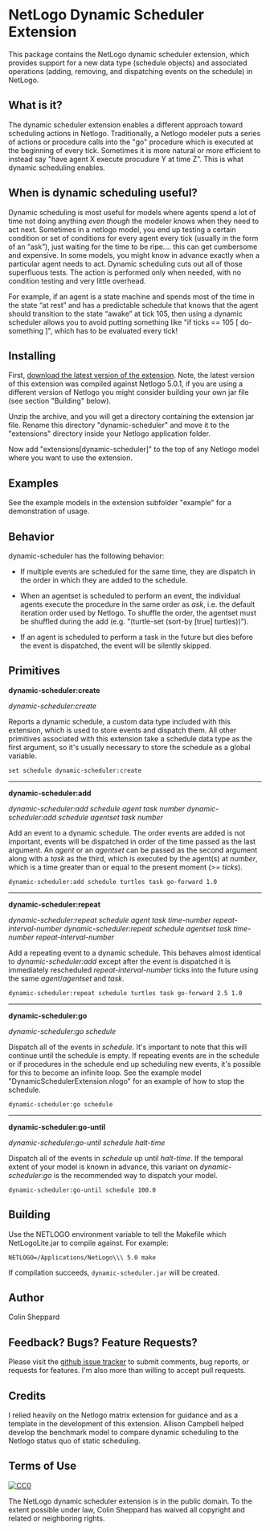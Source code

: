 # NetLogo Dynamic Scheduler Extension

This package contains the NetLogo dynamic scheduler extension, which provides support for a new data type (schedule objects) and associated operations (adding, removing, and dispatching events on the schedule) in NetLogo. 

## What is it?

The dynamic scheduler extension enables a different approach toward scheduling actions in Netlogo.  Traditionally, a Netlogo modeler puts a series of actions or procedure calls into the "go" procedure which is executed at the beginning of every tick.  Sometimes it is more natural or more efficient to instead say "have agent X execute procudure Y at time Z".  This is what dynamic scheduling enables. 

## When is dynamic scheduling useful?

Dynamic scheduling is most useful for models where agents spend a lot of time not doing anything *even though* the modeler knows when they need to act next. Sometimes in a netlogo model, you end up testing a certain condition or set of conditions for every agent every tick (usually in the form of an “ask”), just waiting for the time to be ripe.... this can get cumbersome and expensive.  In some models, you might know in advance exactly when a particular agent needs to act. Dynamic scheduling cuts out all of those superfluous tests.  The action is performed only when needed, with no condition testing and very little overhead.

For example, if an agent is a state machine and spends most of the time in the state “at rest” and has a predictable schedule that knows that the agent should transition to the state “awake” at tick 105, then using a dynamic scheduler allows you to avoid putting something like "if ticks == 105 \[ do-something \]", which has to be evaluated every tick!

## Installing

First, [download the latest version of the extension](https://github.com/colinsheppard/Dynamic-Scheduler-Extension/tags). Note, the latest version of this extension was compiled against Netlogo 5.0.1, if you are using a different version of Netlogo you might consider building your own jar file (see section "Building" below).

Unzip the archive, and you will get a directory containing the extension jar file.  Rename this directory "dynamic-scheduler" and move it to the "extensions" directory inside your Netlogo application folder.

Now add "extensions\[dynamic-scheduler\]" to the top of any Netlogo model where you want to use the extension.  

## Examples

See the example models in the extension subfolder "example" for a demonstration of usage.

## Behavior

dynamic-scheduler has the following behavior:

* If multiple events are scheduled for the same time, they are dispatch in the order in which they are added to the schedule.

* When an agentset is scheduled to perform an event, the individual agents execute the procedure in the same order as *ask*, i.e. the default iteration order used by Netlogo.  To shuffle the order, the agentset must be shuffled during the add (e.g. "(turtle-set (sort-by [true] turtles))").

* If an agent is scheduled to perform a task in the future but dies before the event is dispatched, the event will be silently skipped.

## Primitives

**dynamic-scheduler:create**

*dynamic-scheduler:create*

Reports a dynamic schedule, a custom data type included with this extension, which is used to store events and dispatch them.  All other primitives associated with this extension take a schedule data type as the first argument, so it's usually necessary to store the schedule as a global variable.

    set schedule dynamic-scheduler:create 

---------------------------------------

**dynamic-scheduler:add** 

*dynamic-scheduler:add schedule agent task number*
*dynamic-scheduler:add schedule agentset task number*

Add an event to a dynamic schedule.  The order events are added is not important, events will be dispatched in order of the time passed as the last argument. An *agent* or an *agentset* can be passed as the second argument along with a *task* as the third, which is executed by the agent(s) at *number*, which is a time greater than or equal to the present moment (*>= ticks*).

    dynamic-scheduler:add schedule turtles task go-forward 1.0

---------------------------------------

**dynamic-scheduler:repeat** 

*dynamic-scheduler:repeat schedule agent task time-number repeat-interval-number*
*dynamic-scheduler:repeat schedule agentset task time-number repeat-interval-number*

Add a repeating event to a dynamic schedule.  This behaves almost identical to *dynamic-scheduler:add* except after the event is dispatched it is immediately rescheduled *repeat-interval-number* ticks into the future using the same *agent*/*agentset* and *task*. 

    dynamic-scheduler:repeat schedule turtles task go-forward 2.5 1.0

---------------------------------------

**dynamic-scheduler:go** 

*dynamic-scheduler:go schedule*

Dispatch all of the events in *schedule*.  It's important to note that this will continue until the schedule is empty.  If repeating events are in the schedule or if procedures in the schedule end up scheduling new events, it's possible for this to become an infinite loop.  See the example model "DynamicSchedulerExtension.nlogo" for an example of how to stop the schedule.

    dynamic-scheduler:go schedule

---------------------------------------

**dynamic-scheduler:go-until** 

*dynamic-scheduler:go-until schedule halt-time*

Dispatch all of the events in *schedule* up until *halt-time*.  If the temporal extent of your model is known in advance, this variant on *dynamic-scheduler:go* is the recommended way to dispatch your model.

    dynamic-scheduler:go-until schedule 100.0

## Building

Use the NETLOGO environment variable to tell the Makefile which NetLogoLite.jar to compile against.  For example:

    NETLOGO=/Applications/NetLogo\\\ 5.0 make

If compilation succeeds, `dynamic-scheduler.jar` will be created.

## Author

Colin Sheppard

## Feedback? Bugs? Feature Requests?

Please visit the [github issue tracker](https://github.com/colinsheppard/Dynamic-Scheduler-Extension/issues?state=open) to submit comments, bug reports, or requests for features.  I'm also more than willing to accept pull requests.

## Credits

I relied heavily on the Netlogo matrix extension for guidance and as a template in the development of this extension.  Allison Campbell helped develop the benchmark model to compare dynamic scheduling to the Netlogo status quo of static scheduling.

## Terms of Use

[![CC0](http://i.creativecommons.org/p/zero/1.0/88x31.png)](http://creativecommons.org/publicdomain/zero/1.0/)

The NetLogo dynamic scheduler extension is in the public domain.  To the extent possible under law, Colin Sheppard has waived all copyright and related or neighboring rights.
